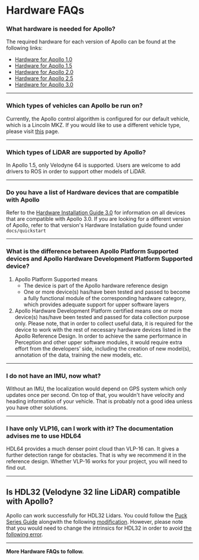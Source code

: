 # Hardware FAQs

### What hardware is needed for Apollo?
The required hardware for each version of Apollo can be found at the following links:
* [Hardware for Apollo 1.0](https://github.com/ApolloAuto/apollo/blob/master/docs/quickstart/apollo_1_0_hardware_system_installation_guide.md)
* [Hardware for Apollo 1.5](https://github.com/ApolloAuto/apollo/blob/master/docs/quickstart/apollo_1_5_hardware_system_installation_guide.md)
* [Hardware for Apollo 2.0](https://github.com/ApolloAuto/apollo/blob/master/docs/quickstart/apollo_2_0_hardware_system_installation_guide_v1.md)
* [Hardware for Apollo 2.5](https://github.com/ApolloAuto/apollo/blob/master/docs/quickstart/apollo_2_5_hardware_system_installation_guide_v1.md)
* [Hardware for Apollo 3.0](https://github.com/ApolloAuto/apollo/blob/master/docs/quickstart/apollo_3_0_hardware_system_installation_guide.md)

---
### Which types of vehicles can Apollo be run on?
Currently, the Apollo control algorithm is configured for our default vehicle, which is a Lincoln MKZ. If you would like to use a different vehicle type, please visit [this](https://github.com/ApolloAuto/apollo/blob/master/docs/howto/how_to_add_a_new_vehicle.md) page.

---
### Which types of LiDAR are supported by Apollo?
In Apollo 1.5, only Velodyne 64 is supported. Users are welcome to add drivers to ROS in order to support other models of LiDAR.

---
### Do you have a list of Hardware devices that are compatible with Apollo

Refer to the [Hardware Installation Guide 3.0](https://github.com/ApolloAuto/apollo/blob/master/docs/quickstart/apollo_3_0_hardware_system_installation_guide.md) for information on all devices that are compatible with Apollo 3.0.
If you are looking for a different version of Apollo, refer to that version's Hardware Installation guide found under `docs/quickstart`

---
### What is the difference between Apollo Platform Supported devices and Apollo Hardware Development Platform Supported device?

1. Apollo Platform Supported means 
    *	The device is part of the Apollo hardware reference design
    *	One or more device(s) has/have been tested and passed to become a fully functional module of the corresponding hardware category, which provides adequate support for upper software layers
2. Apollo Hardware Development Platform certified means 
one or more device(s) has/have been tested and passed for data collection purpose only. Please note, that in order to collect useful data, it is required for the device to work with the rest of necessary hardware devices listed in the Apollo Reference Design. In order to achieve the same performance in Perception and other upper software modules, it would require extra effort from the developers’ side, including the creation of new model(s), annotation of the data, training the new models, etc.

---
### I do not have an IMU, now what? 
Without an IMU, the localization would depend on GPS system which only updates once per second. On top of that, you wouldn't have velocity and heading information of your vehicle. That is probably not a good idea unless you have other solutions.

---
### I have only VLP16, can I work with it? The documentation advises me to use HDL64

HDL64 provides a much denser point cloud than VLP-16 can. It gives a further detection range for obstacles. That is why we recommend it in the reference design. Whether VLP-16 works for your project, you will need to find out. 

---
## Is HDL32 (Velodyne 32 line LiDAR) compatible with Apollo?

Apollo can work successfully for HDL32 Lidars. You could follow the [Puck Series Guide](https://github.com/ApolloAuto/apollo/blob/master/docs/specs/Lidar/VLP_Series_Installation_Guide.md) alongwith the following [modification](https://github.com/ApolloAuto/apollo/commit/df37d2c79129434fb90353950a65671278a4229e#diff-cb9767ab272f7dc5b3e0d870a324be51). However, please note that you would need to change the intrinsics for HDL32 in order to avoid [the following error](https://github.com/ApolloAuto/apollo/issues/5244). 

---

**More Hardware FAQs to follow.**
